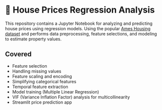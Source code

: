 # 📓 House Prices Regression Analysis

This repository contains a Jupyter Notebook for analyzing and predicting house prices using regression models. Using the popular [Ames Housing dataset](https://www.kaggle.com/c/house-prices-advanced-regression-techniques) and performs data preprocessing, feature selections, and modeling to estimate property values.
 

## Covered
- Feature selection
- Handling missing values
- Feature scaling and encoding
- Simplifying categorical features
- Temporal feature extraction
- Model training (Multiple Linear Regression)
- VIF (Variance Inflation Factor) analysis for multicollinearity 
- Streamlit price prediction app
 
